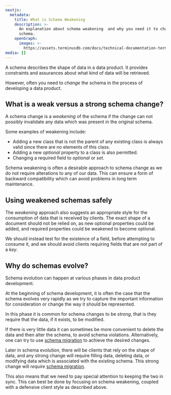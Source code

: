 ```yaml
---
nextjs:
  metadata:
    title: What is Schema Weakening
    description: >-
      An explanation about schema weakening  and why you need it to change a
      schema.
    openGraph:
      images: >-
        https://assets.terminusdb.com/docs/technical-documentation-terminuscms-og.png
media: []
---
```


A schema describes the shape of data in a data product. It provides constraints and assurances about what kind of data will be retrieved.

However, often you need to _change_ the schema in the process of developing a data product.

## What is a weak versus a strong schema change?

A schema change is a _weakening_ of the schema if the change can not possibly invalidate any data which was present in the original schema.

Some examples of weakening include:

*   Adding a new class that is not the parent of any existing class is always valid since there are no elements of this class.
*   Adding a new _optional_ property to a class is also permitted.
*   Changing a required field to _optional_ or _set_.

Schema weakening is often a desirable approach to schema change as we do not require alterations to any of our data. This can ensure a form of backward compatibility which can avoid problems in long term maintenance.

## Using weakened schemas safely

The _weakening_ approach also suggests an appropriate style for the consumption of data that is received by clients. The exact shape of a document should not be relied on, as new optional properties could be added, and required properties could be weakened to become optional.

We should instead test for the existence of a field, before attempting to consume it, and we should avoid clients requiring fields that are not part of a _key_.

## Why do schemas evolve?

Schema evolution can happen at various phases in data product development.

At the beginning of schema development, it is often the case that the schema evolves very rapidly as we try to capture the important information for consideration or change the way it should be represented.

In this phase it is common for schema changes to be _strong_, that is they require that the data, if it exists, to be modified.

If there is very little data it can sometimes be more convenient to delete the data and then alter the schema, to avoid schema violations. Alternatively, one can try to use [schema migration](/docs/schema-migration-reference-guide/) to achieve the desired changes.

Later in schema evolution, there will be clients that rely on the shape of data, and any strong change will require filling data, deleting data, or modifying data which is associated with the existing schema. This strong change will _require_ [schema migration](/docs/schema-migration-reference-guide/).

This also means that we need to pay special attention to keeping the two in sync. This can best be done by focusing on schema weakening, coupled with a defensive client style as described above.
